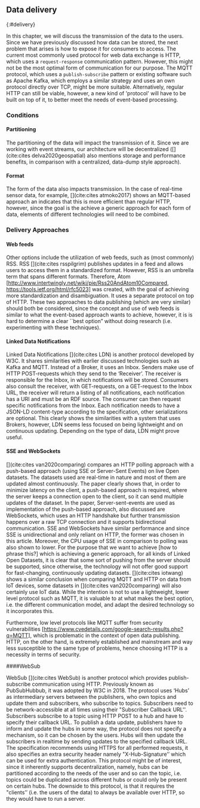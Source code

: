 ## Data delivery
{:#delivery}

In this chapter, we will discuss the transmission of the data to the users. Since we have previously discussed how data can be stored, the next problem that arises is how to expose it for consumers to access. The current most commonly used protocol for web data exchange is HTTP, which uses a `request-response` communication pattern. However, this might not be the most optimal form of communication for our purpose. The MQTT protocol, which uses a `publish-subscribe` pattern or existing software such as Apache Kafka, which employs a similar strategy and uses an own protocol directly over TCP, might be more suitable. Alternatively, regular HTTP can still be viable, however, a new kind of 'protocol' will have to be built on top of it, to better meet the needs of event-based processing.

### Conditions

#### Partitioning
The partitioning of the data will impact the transmission of it. Since we are working with event streams, our architecture will be decentralized ([](cite:cites delva2020geospatial) also mentions storage and performance benefits, in comparison with a centralized, data-dump style approach).

#### Format
The form of the data also impacts transmission. In the case of real-time sensor data, for example, [](cite:cites atmoko2017) shows an MQTT-based approach an indicates that this is more efficient than regular HTTP, however, since the goal is the achieve a generic approach for each form of data, elements of different technologies will need to be combined.

### Delivery Approaches

#### Web feeds
Other options include the utilization of web feeds, such as (most commonly) RSS. RSS [](cite:cites rsspilgrim) publishes updates in a feed and allows users to access them in a standardized format. However, RSS is an umbrella term that spans different formats. Therefore, Atom [http://www.intertwingly.net/wiki/pie/Rss20AndAtom10Compared, https://tools.ietf.org/html/rfc5023] was created, with the goal of achieving more standardization and disambiguation. It uses a separate protocol on top of HTTP. These two approaches to data publishing (which are very similar) should both be considered, since the concept and use of web feeds is similar to what the event-based approach wants to achieve, however, it is is hard to determine a clear ``best option” without doing research (i.e. experimenting with these techniques).

#### Linked Data Notifications
Linked Data Notifications [](cite:cites LDN) is another protocol developed by W3C. It shares similarities with earlier discussed technologies such as Kafka and MQTT. Instead of a Broker, it uses an Inbox. Senders make use of HTTP POST-requests which they send to the ‘Receiver’. The receiver is responsible for the Inbox, in which notifications will be stored. Consumers also consult the receiver, with GET-requests, on a GET-request to the Inbox URL, the receiver will return a listing of all notifications, each notification has a URI and must be an RDF source. The consumer can then request specific notifications from the Inbox. Each notification needs to have a JSON-LD content-type according to the specification, other serializations are optional. This clearly shows the similarities with a system that uses Brokers, however, LDN seems less focused on being lightweight and on continuous updating. Depending on the type of data, LDN might prove useful.

#### SSE and WebSockets
[](cite:cites van2020comparing) compares an HTTP polling approach with a push-based approach (using SSE or Server-Sent Events) on live Open datasets. The datasets used are real-time in nature and most of them are updated almost continuously. The paper clearly shows that, in order to minimize latency on the client, a push-based approach is required, where the server keeps a connection open to the client, so it can send multiple updates of the dataset. In the paper, Server-sent-events are used as implementation of the push-based approach, also discussed are WebSockets, which uses an HTTP handshake but further transmission happens over a raw TCP connection and it supports bidirectional communication. SSE and WebSockets have similar performance and since SSE is unidirectional and only reliant on HTTP, the former was chosen in this article. Moreover, the CPU usage of SSE in comparison to polling was also shown to lower. For the purpose that we want to achieve [how to phrase this?] which is achieving a generic approach, for all kinds of Linked Open Datasets, it is clear that some sort of pushing from the server should be supported, since otherwise, the technology will not offer good support for fast-changing, continuously updating datasets. 
[](cite:cites iotwang) shows a similar conclusion when comparing MQTT and HTTP on data from IoT devices, some datasets in [](cite:cites van2020comparing) will also certainly use IoT data. While the intention is not to use a lightweight, lower level protocol such as MQTT, it is valuable to at what makes the best option, i.e. the different communication model, and adapt the desired technology so it incorporates this.

Furthermore, low level protocols like MQTT suffer from security vulnerabilities [https://www.cvedetails.com/google-search-results.php?q=MQTT], which is problematic in the context of open data publishing. HTTP, on the other hand, is extremely established and mainstream and way less susceptible to the same type of problems, hence choosing HTTP is a necessity in terms of security.

####WebSub

WebSub [](cite:cites WebSub) is another protocol which provides publish-subscribe communication using HTTP. Previously known as PubSubHubbub, it was adopted by W3C in 2018. The protocol uses ‘Hubs’ as intermediary servers between the publishers, who own topics and update them and subscribers, who subscribe to topics. Subscribers need to be network-accessible at all times using their "Subscriber Callback URL''. Subscribers subscribe to a topic using HTTP POST to a hub and have to specify their callback URL. To publish a data update, publishers have to inform and update the hubs in some way, the protocol does not specify a mechanism, so it can be chosen by the users. Hubs will then update the subscribers in realtime by sending updates to the specified callback URL. The specification recommends using HTTPS for all performed requests, it also specifies an extra security header namely "X-Hub-Signature’’ which can be used for extra authentication. This protocol might be of interest, since it inherently supports decentralization, namely, hubs can be partitioned according to the needs of the user and so can the topic, i.e. topics could be duplicated across different hubs or could only be present on certain hubs. The downside to this protocol, is that it requires the "clients’’ (i.e. the users of the data) to always be available over HTTP, so they would have to run a server.
